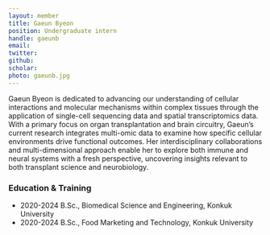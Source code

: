 ```yaml
---
layout: member
title: Gaeun Byeon
position: Undergraduate intern
handle: gaeunb
email:
twitter:
github:
scholar: 
photo: gaeunb.jpg
---
```


Gaeun Byeon is dedicated to advancing our understanding of cellular interactions and molecular mechanisms within complex tissues through the application of single-cell sequencing data and spatial transcriptomics data. With a primary focus on organ transplantation and brain circuitry, Gaeun’s current research integrates multi-omic data to examine how specific cellular environments drive functional outcomes. Her interdisciplinary collaborations and multi-dimensional approach enable her to explore both immune and neural systems with a fresh perspective, uncovering insights relevant to both transplant science and neurobiology.

### Education & Training
- 2020-2024 B.Sc., Biomedical Science and Engineering, Konkuk University
- 2020-2024 B.Sc., Food Marketing and Technology, Konkuk University

